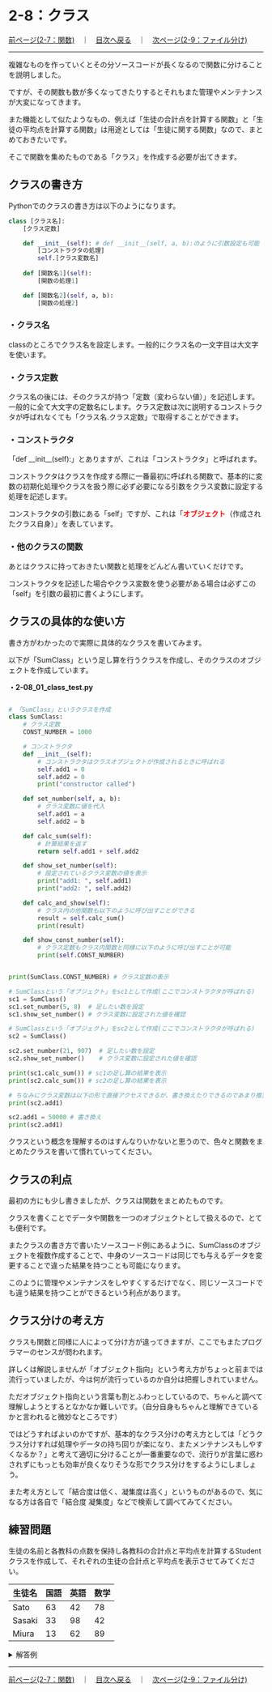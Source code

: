 # 2-8：クラス

[前ページ(2-7：関数)](./2-07.md)　｜　[目次へ戻る](../index.md)　｜　[次ページ(2-9：ファイル分け)](./2-09.md)
- - -
複雑なものを作っていくとその分ソースコードが長くなるので関数に分けることを説明しました。

ですが、その関数も数が多くなってきたりするとそれもまた管理やメンテナンスが大変になってきます。

また機能として似たようなもの、例えば「生徒の合計点を計算する関数」と「生徒の平均点を計算する関数」は用途としては「生徒に関する関数」なので、まとめておきたいです。

そこで関数を集めたものである「クラス」を作成する必要が出てきます。

## クラスの書き方

Pythonでのクラスの書き方は以下のようになります。

~~~python
class [クラス名]:
    [クラス定数]

    def __init__(self): # def __init__(self, a, b):のように引数設定も可能
        [コンストラクタの処理]
        self.[クラス変数名]
    
    def [関数名1](self):
        [関数の処理1]

    def [関数名2](self, a, b):
        [関数の処理2]
~~~

### ・クラス名

classのところでクラス名を設定します。一般的にクラス名の一文字目は大文字を使います。

### ・クラス定数

クラス名の後には、そのクラスが持つ「定数（変わらない値）」を記述します。一般的に全て大文字の定数名にします。クラス定数は次に説明するコンストラクタが呼ばれなくても「クラス名.クラス定数」で取得することができます。

### ・コンストラクタ

「def \_\_init\_\_(self):」とありますが、これは「コンストラクタ」と呼ばれます。

コンストラクタはクラスを作成する際に一番最初に呼ばれる関数で、基本的に変数の初期化処理やクラスを扱う際に必ず必要になる引数をクラス変数に設定する処理を記述します。

コンストラクタの引数にある「self」ですが、これは「<span style="color: red; ">__オブジェクト__</span>（作成されたクラス自身）」を表しています。

### ・他のクラスの関数

あとはクラスに持っておきたい関数と処理をどんどん書いていくだけです。

コンストラクタを記述した場合やクラス変数を使う必要がある場合は必ずこの「self」を引数の最初に書くようにします。

## クラスの具体的な使い方

書き方がわかったので実際に具体的なクラスを書いてみます。

以下が「SumClass」という足し算を行うクラスを作成し、そのクラスのオブジェクトを作成しています。

__・2-08_01_class_test.py__
~~~python

# 「SumClass」というクラスを作成
class SumClass:
    # クラス定数
    CONST_NUMBER = 1000

    # コンストラクタ
    def __init__(self):
        # コンストラクタはクラスオブジェクトが作成されるときに呼ばれる
        self.add1 = 0
        self.add2 = 0
        print("constructor called")

    def set_number(self, a, b):
        # クラス変数に値を代入
        self.add1 = a
        self.add2 = b

    def calc_sum(self):
        # 計算結果を返す
        return self.add1 + self.add2

    def show_set_number(self):
        # 設定されているクラス変数の値を表示
        print("add1: ", self.add1)
        print("add2: ", self.add2)

    def calc_and_show(self):
        # クラス内の他関数も以下のように呼び出すことができる
        result = self.calc_sum()
        print(result)

    def show_const_number(self):
        # クラス定数もクラス内関数と同様に以下のように呼び出すことが可能
        print(self.CONST_NUMBER)


print(SumClass.CONST_NUMBER) # クラス定数の表示

# SumClassという「オブジェクト」をsc1として作成(ここでコンストラクタが呼ばれる)
sc1 = SumClass()
sc1.set_number(5, 8)  # 足したい数を設定
sc1.show_set_number() # クラス変数に設定された値を確認

# SumClassという「オブジェクト」をsc2として作成(ここでコンストラクタが呼ばれる)
sc2 = SumClass()

sc2.set_number(21, 907)  # 足したい数を設定
sc2.show_set_number()    # クラス変数に設定された値を確認

print(sc1.calc_sum()) # sc1の足し算の結果を表示
print(sc2.calc_sum()) # sc2の足し算の結果を表示

# ちなみにクラス変数は以下の形で直接アクセスできるが、書き換えたりできるのであまり推奨されない
print(sc2.add1)

sc2.add1 = 50000 # 書き換え
print(sc2.add1)
~~~

クラスという概念を理解するのはすんなりいかないと思うので、色々と関数をまとめたクラスを書いて慣れていってください。

## クラスの利点

最初の方にも少し書きましたが、クラスは関数をまとめたものです。

クラスを書くことでデータや関数を一つのオブジェクトとして扱えるので、とても便利です。

またクラスの書き方で書いたソースコード例にあるように、SumClassのオブジェクトを複数作成することで、中身のソースコードは同じでも与えるデータを変更することで違った結果を持つことも可能になります。

このように管理やメンテナンスをしやすくするだけでなく、同じソースコードでも違う結果を持つことができるという利点があります。

## クラス分けの考え方

クラスも関数と同様に人によって分け方が違ってきますが、ここでもまたプログラマーのセンスが問われます。

詳しくは解説しませんが「オブジェクト指向」という考え方がちょっと前までは流行っていましたが、今は何が流行っているのか自分は把握しきれていません。

ただオブジェクト指向という言葉も割とふわっとしているので、ちゃんと調べて理解しようとするとなかなか難しいです。（自分自身もちゃんと理解できているかと言われると微妙なところです）

ではどうすればよいのかですが、基本的なクラス分けの考え方としては「どうクラス分けすれば処理やデータの持ち回りが楽になり、またメンテナンスもしやすくなるか？」と考えて適切に分けることが一番重要なので、流行りが言葉に惑わされずにもっとも効率が良くなりそうな形でクラス分けをするようにしましょう。

また考え方として「結合度は低く、凝集度は高く」というものがあるので、気になる方は各自で「結合度 凝集度」などで検索して調べてみてください。

## 練習問題

生徒の名前と各教科の点数を保持し各教科の合計点と平均点を計算するStudentクラスを作成して、それぞれの生徒の合計点と平均点を表示させてみてください。

|生徒名|国語|英語|数学|
|---|---|---|---|
|Sato|63|42|78|
|Sasaki|33|98|42|
|Miura|13|62|89|

<details>
<summary>解答例</summary>

<b>・2-08_02_class_practice.py</b>
<br>
<pre>
# Studentクラス
class Student:
    SUBJECT_NUM = 3 # 教科数

    # コンストラクタ
    def __init__(self, name, language, english, math):
        # 名前と点数を引数として各値をクラス変数に設定
        self.name = name
        self.language = language
        self.english = english
        self.math = math

    # 合計点を計算
    def calc_sum(self):
        return self.language + self.english + self.math

    # 平均点を計算
    def calc_average(self):
        return self.calc_sum() / self.SUBJECT_NUM

    # 名前と合計、平均を表示(今回はまとめているがまとめなくてもよい)
    def show_data(self):
        sum_point = self.calc_sum()
        average_point = self.calc_average()

        message = "[" + self.name + "] sum: "
        message = message + str(sum_point) + " average: "
        message = message + str(average_point)

        print(message)


# 各生徒のオブジェクトを作成
sato = Student("Sato", 63, 42, 78)
sasaki = Student("Sasaki", 33, 98, 42)
miura = Student("Miura", 13, 62, 89)

# 各オブジェクト毎の名前、合計、平均を計算して表示
sato.show_data()
sasaki.show_data()
miura.show_data()

</pre>

</details>

- - -
[前ページ(2-7：関数)](./2-07.md)　｜　[目次へ戻る](../index.md)　｜　[次ページ(2-9：ファイル分け)](./2-09.md)